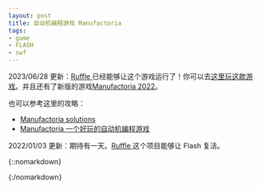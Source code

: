```yaml
---
layout: post
title: 自动机编程游戏 Manufactoria
tags:
- game
- FLASH
- swf
---
```


2023/06/28 更新：[Ruffle ](https://ruffle.rs/)已经能够让这个游戏运行了！你可以去[这里玩这款游戏](https://www.kongregate.com/games/PleasingFungus/manufactoria)。并且还有了新版的游戏[Manufactoria 2022](http://pleasingfungus.com/)。

也可以参考这里的攻略：
 - [Manufactoria solutions](https://www.nayuki.io/page/manufactoria-solutions)
 - [Manufactoria 一个好玩的自动机编程游戏](https://jcf94.com/2015/08/28/2015-08-28-manufactoria/)

2022/01/03 更新：期待有一天。[Ruffle ](https://ruffle.rs/)这个项目能够让 Flash 复活。

{::nomarkdown}
<!-- <embed src="http://pleasingfungus.com/Manufactoria/Manufactoria.swf" width="640" height="480" class="manufactoria"> -->
<div id="manufactoria"></div>
<script src="https://unpkg.com/@ruffle-rs/ruffle"></script>
<script>
    window.RufflePlayer = window.RufflePlayer || {};
    window.addEventListener("load", (event) => {
        const ruffle = window.RufflePlayer.newest();
        const player = ruffle.createPlayer();
        const container = document.getElementById("manufactoria");
        container.appendChild(player);
        player.style.width = "640px";
        player.style.height = "480px";
        player.load("/media/Manufactoria.swf");
    });
</script>
{:/nomarkdown}